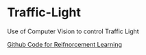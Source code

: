 # Traffic-Light
Use of Computer Vision to control Traffic Light


[Github Code for Reifnorcement Learning](https://github.com/AndreaVidali/Deep-QLearning-Agent-for-Traffic-Signal-Control)